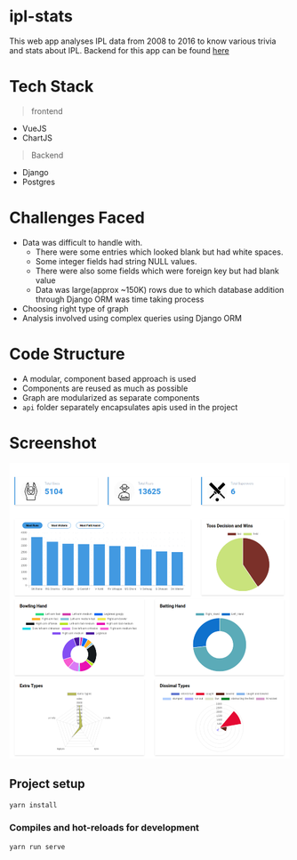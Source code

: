 # ipl-stats

This web app analyses IPL data from 2008 to 2016 to know various trivia and stats about IPL. Backend for this app can be found [here](https://github.com/Vineet-Sharma29/iplStatsBackend)

# Tech Stack
> frontend
* VueJS
* ChartJS

> Backend
* Django
* Postgres

# Challenges Faced

* Data was difficult to handle with. 
  * There were some entries which looked blank but had white spaces.
  * Some integer fields had string NULL values.
  * There were also some fields which were foreign key but had blank value
  * Data was large(approx ~150K) rows due to which database addition through Django ORM was time taking process
* Choosing right type of graph
* Analysis involved using complex queries using Django ORM

# Code Structure

* A modular, component based approach is used
* Components are reused as much as possible
* Graph are modularized as separate components
* `api` folder separately encapsulates apis used in the project


# Screenshot

![screenshot](https://github.com/Vineet-Sharma29/ipl-stats/blob/master/screenshot.png)

## Project setup
```
yarn install
```

### Compiles and hot-reloads for development
```
yarn run serve
```
